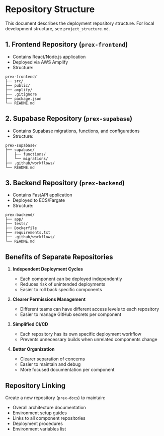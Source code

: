 # Repository Structure

This document describes the deployment repository structure. For local development structure, see `project_structure.md`.

## 1. Frontend Repository (`prex-frontend`)
- Contains React/Node.js application
- Deployed via AWS Amplify
- Structure:
```
prex-frontend/
├── src/
├── public/
├── amplify/
├── .gitignore
├── package.json
└── README.md
```

## 2. Supabase Repository (`prex-supabase`)
- Contains Supabase migrations, functions, and configurations
- Structure:
```
prex-supabase/
├── supabase/
│   ├── functions/
│   └── migrations/
├── .github/workflows/
└── README.md
```

## 3. Backend Repository (`prex-backend`)
- Contains FastAPI application
- Deployed to ECS/Fargate
- Structure:
```
prex-backend/
├── app/
├── tests/
├── Dockerfile
├── requirements.txt
├── .github/workflows/
└── README.md
```

## Benefits of Separate Repositories

1. **Independent Deployment Cycles**
   - Each component can be deployed independently
   - Reduces risk of unintended deployments
   - Easier to roll back specific components

2. **Clearer Permissions Management**
   - Different teams can have different access levels to each repository
   - Easier to manage GitHub secrets per component

3. **Simplified CI/CD**
   - Each repository has its own specific deployment workflow
   - Prevents unnecessary builds when unrelated components change

4. **Better Organization**
   - Clearer separation of concerns
   - Easier to maintain and debug
   - More focused documentation per component

## Repository Linking

Create a new repository (`prex-docs`) to maintain:
- Overall architecture documentation
- Environment setup guides
- Links to all component repositories
- Deployment procedures
- Environment variables list
